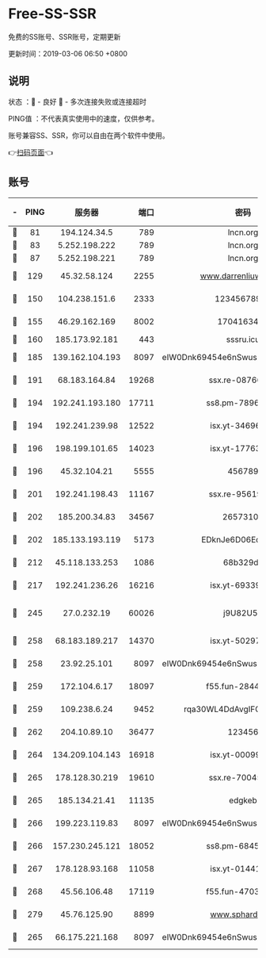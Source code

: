 # Free-SS-SSR

免费的SS账号、SSR账号，定期更新

更新时间：2019-03-06 06:50 +0800

## 说明

状态     ：🙂 - 良好 🙁 - 多次连接失败或连接超时

PING值   ：不代表真实使用中的速度，仅供参考。

账号兼容SS、SSR，你可以自由在两个软件中使用。

👉[扫码页面](https://liesauer.github.io/free-ss-ssr.github.io/)👈

## 账号

|-|PING|服务器|端口|密码|加密方式|区域|
|:----:|:----:|:-----:|-----:|:----:|:----:|:----:|
|🙂|81|194.124.34.5|789|lncn.org|rc4|JP|
|🙂|83|5.252.198.222|789|lncn.org|rc4|JP|
|🙂|87|5.252.198.221|789|lncn.org|rc4|JP|
|🙂|129|45.32.58.124|2255|www.darrenliuwei.com|aes-256-cfb|JP|
|🙂|150|104.238.151.6|2333|12345678900|aes-256-cfb|JP|
|🙂|155|46.29.162.169|8002|1704163453|aes-256-cfb|RU|
|🙂|160|185.173.92.181|443|sssru.icu|rc4-md5|RU|
|🙂|185|139.162.104.193|8097|eIW0Dnk69454e6nSwuspv9DmS201tQ0D|aes-256-cfb|JP|
|🙂|191|68.183.164.84|19268|ssx.re-08766670|aes-256-cfb|US|
|🙂|194|192.241.193.180|17711|ss8.pm-78965598|aes-256-cfb|US|
|🙂|194|192.241.239.98|12522|isx.yt-34696326|aes-256-cfb|US|
|🙂|196|198.199.101.65|14023|isx.yt-17763934|aes-256-cfb|US|
|🙂|196|45.32.104.21|5555|456789|aes-256-cfb|SG|
|🙂|201|192.241.198.43|11167|ssx.re-95619566|aes-256-cfb|US|
|🙂|202|185.200.34.83|34567|26573106|aes-256-cfb|US|
|🙂|202|185.133.193.119|5173|EDknJe6D06EoWDaw|aes-256-cfb|US|
|🙂|212|45.118.133.253|1086|68b329da|aes-256-cfb|SG|
|🙂|217|192.241.236.26|16216|isx.yt-69339044|aes-256-cfb|US|
|🙂|245|27.0.232.19|60026|j9U82U53|xchacha20-ietf-poly1305|HK|
|🙂|258|68.183.189.217|14370|isx.yt-50297901|aes-256-cfb|SG|
|🙂|258|23.92.25.101|8097|eIW0Dnk69454e6nSwuspv9DmS201tQ0D|aes-256-cfb|US|
|🙂|259|172.104.6.17|18097|f55.fun-28441819|aes-256-cfb|US|
|🙂|259|109.238.6.24|9452|rqa30WL4DdAvgIFG6Fs3znzTa|aes-256-cfb|FR|
|🙂|262|204.10.89.10|36477|123456|aes-256-cfb|US|
|🙂|264|134.209.104.143|16918|isx.yt-00099040|aes-256-cfb|SG|
|🙂|265|178.128.30.219|19610|ssx.re-70045890|aes-256-cfb|SG|
|🙂|265|185.134.21.41|11135|edgkeb|aes-256-cfb|GB|
|🙂|266|199.223.119.83|8097|eIW0Dnk69454e6nSwuspv9DmS201tQ0D|aes-256-cfb|US|
|🙂|266|157.230.245.121|18052|ss8.pm-68457462|aes-256-cfb|SG|
|🙂|267|178.128.93.168|11058|isx.yt-01441117|aes-256-cfb|SG|
|🙂|268|45.56.106.48|17119|f55.fun-47038034|aes-256-cfb|US|
|🙂|279|45.76.125.90|8899|www.sphard.com|aes-256-cfb|JP|
|🙂|265|66.175.221.168|8097|eIW0Dnk69454e6nSwuspv9DmS201tQ0D|aes-256-cfb|US|
